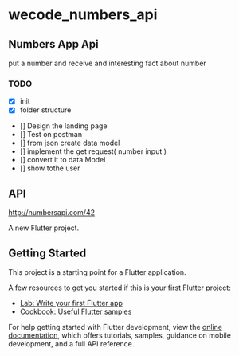 # wecode_numbers_api

## Numbers App Api
put a number and receive and interesting fact about number


### TODO
- [x] init
- [x] folder structure 
- [] Design the landing page 
- [] Test on postman
- [] from json create data model
- [] implement the get request( number input )
- [] convert it to data Model
- [] show tothe user


## API
http://numbersapi.com/42


A new Flutter project.

## Getting Started

This project is a starting point for a Flutter application.

A few resources to get you started if this is your first Flutter project:

- [Lab: Write your first Flutter app](https://docs.flutter.dev/get-started/codelab)
- [Cookbook: Useful Flutter samples](https://docs.flutter.dev/cookbook)

For help getting started with Flutter development, view the
[online documentation](https://docs.flutter.dev/), which offers tutorials,
samples, guidance on mobile development, and a full API reference.
